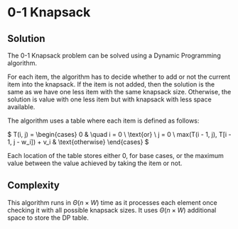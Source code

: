 # 0-1 Knapsack

## Solution

The 0-1 Knapsack problem can be solved using a Dynamic Programming algorithm.

For each item, the algorithm has to decide whether to add or not the current item into the knapsack. If the item is not added, then the solution is the same as we have one less item with the same knapsack size. Otherwise, the solution is value with one less item but with knapsack with less space available.

The algorithm uses a table where each item is defined as follows:

$
T(i, j) =
  \begin{cases}
    0       & \quad i = 0 \ \text{or} \ j = 0 \\
    max(T(i - 1, j), T[i - 1, j - w_i]) + v_i   & \text{otherwise}
  \end{cases}
$

Each location of the table stores either 0, for base cases, or the maximum value between the value achieved by taking the item or not.

## Complexity

This algorithm runs in $\Theta(n \times W)$ time as it processes each element once checking it with all possible knapsack sizes. It uses $\Theta(n \times W)$ additional space to store the DP table.
